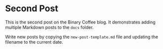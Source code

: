 # Second Post

This is the second post on the Binary Coffee blog. It demonstrates adding multiple Markdown posts to the `docs` folder. 

Write new posts by copying the `new-post-template.md` file and updating the filename to the current date.
